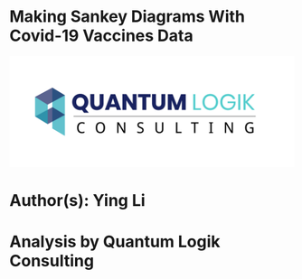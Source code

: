 # Making Sankey Diagrams With Covid-19 Vaccines Data
![](Images/Logo.png)

# Author(s): Ying Li

# Analysis by Quantum Logik Consulting
